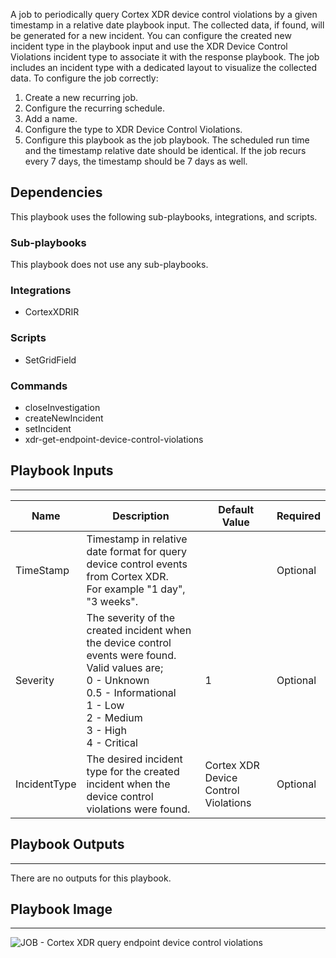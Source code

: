   A job to periodically query Cortex XDR device control violations by a given timestamp in a relative date playbook input.
  The collected data, if found, will be generated for a new incident.
  You can configure the created new incident type in the playbook input and use the XDR Device Control Violations incident type to associate it with the response playbook.
  The job includes an incident type with a dedicated layout to visualize the collected data.
  To configure the job correctly:
  1. Create a new recurring job.
  2. Configure the recurring schedule.
  3. Add a name.
  4. Configure the type to XDR Device Control Violations.
  5. Configure this playbook as the job playbook.
  The scheduled run time and the timestamp relative date should be identical.
  If the job recurs every 7 days, the timestamp should be 7 days as well.

## Dependencies
This playbook uses the following sub-playbooks, integrations, and scripts.

### Sub-playbooks
This playbook does not use any sub-playbooks.

### Integrations
* CortexXDRIR

### Scripts
* SetGridField

### Commands
* closeInvestigation
* createNewIncident
* setIncident
* xdr-get-endpoint-device-control-violations

## Playbook Inputs
---

| **Name** | **Description** | **Default Value** | **Required** |
| --- | --- | --- | --- |
| TimeStamp | Timestamp in relative date format for query device control events<br/>from Cortex XDR.<br/>For example "1 day", "3 weeks". |  | Optional |
| Severity | The severity of the created incident when the device control events were found.<br/>Valid values are; <br/>   0 - Unknown<br/>   0.5 - Informational<br/>   1 - Low<br/>   2 - Medium<br/>   3 - High<br/>   4 - Critical | 1 | Optional |
| IncidentType | The desired incident type for the created incident when the device control violations were found. | Cortex XDR Device Control Violations | Optional |

## Playbook Outputs
---
There are no outputs for this playbook.

## Playbook Image
---
![JOB - Cortex XDR query endpoint device control violations](https://raw.githubusercontent.com/cvescan/cvescan/a5193eb37b596ddf338156ce7b5f99aae0b27b35/Packs/CortexXDR/doc_files/JOB_-_Cortex_XDR_query_endpoint_device_control_violations.png)